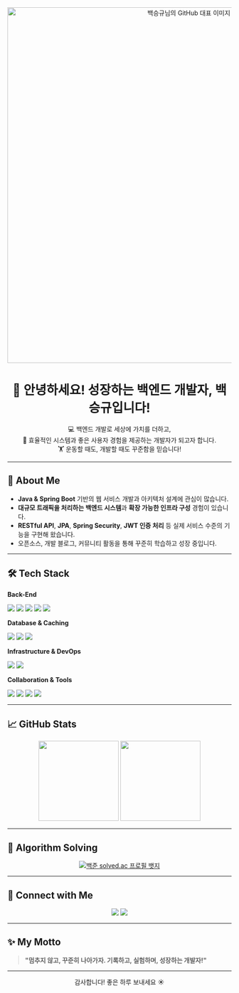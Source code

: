 <div align="center">

  <img src="https://github.com/user-attachments/assets/f31752e9-6249-4979-ac41-89d0deeaa20f" width="800" alt="백승규님의 GitHub 대표 이미지"/>

</div>

<h1 align="center">👋 안녕하세요! 성장하는 백엔드 개발자, 백승규입니다!</h1>

<div align="center">
  💻 백엔드 개발로 세상에 가치를 더하고,<br/>
  🔧 효율적인 시스템과 좋은 사용자 경험을 제공하는 개발자가 되고자 합니다.<br/>
  🏋️ 운동할 때도, 개발할 때도 꾸준함을 믿습니다!
</div>

---

## 🌟 About Me

- **Java & Spring Boot** 기반의 웹 서비스 개발과 아키텍처 설계에 관심이 많습니다.
- **대규모 트래픽을 처리하는 백엔드 시스템**과 **확장 가능한 인프라 구성** 경험이 있습니다.
- **RESTful API**, **JPA**, **Spring Security**, **JWT 인증 처리** 등 실제 서비스 수준의 기능을 구현해 왔습니다.
- 오픈소스, 개발 블로그, 커뮤니티 활동을 통해 꾸준히 학습하고 성장 중입니다.

---

## 🛠️ Tech Stack

**Back-End**
<p>
  <img src="https://img.shields.io/badge/Java-007396?style=flat-square&logo=java&logoColor=white"/>
  <img src="https://img.shields.io/badge/SpringBoot-6DB33F?style=flat-square&logo=springboot&logoColor=white"/>
  <img src="https://img.shields.io/badge/Spring%20Security-6DB33F?style=flat-square&logo=springsecurity&logoColor=white"/>
  <img src="https://img.shields.io/badge/JPA-59666C?style=flat-square"/>
  <img src="https://img.shields.io/badge/QueryDSL-0088CC?style=flat-square"/>
</p>

**Database & Caching**
<p>
  <img src="https://img.shields.io/badge/MySQL-4479A1?style=flat-square&logo=mysql&logoColor=white"/>
  <img src="https://img.shields.io/badge/PostgreSQL-003545?style=flat-square&logo=postgresql&logoColor=white"/>
  <img src="https://img.shields.io/badge/Redis-DC382D?style=flat-square&logo=redis&logoColor=white"/>
</p>

**Infrastructure & DevOps**
<p>
  <img src="https://img.shields.io/badge/AWS-232F3E?style=flat-square&logo=amazonaws&logoColor=white"/>
  <img src="https://img.shields.io/badge/Docker-2496ED?style=flat-square&logo=docker&logoColor=white"/>
</p>

<!-- **Message Queue & Monitoring**
<p>
  <img src="https://img.shields.io/badge/Kafka-231F20?style=flat-square&logo=apachekafka&logoColor=white"/>
  <img src="https://img.shields.io/badge/RabbitMQ-FF6600?style=flat-square&logo=rabbitmq&logoColor=white"/>
  <img src="https://img.shields.io/badge/Prometheus-E6522C?style=flat-square&logo=prometheus&logoColor=white"/>
  <img src="https://img.shields.io/badge/Grafana-F46800?style=flat-square&logo=grafana&logoColor=white"/>
</p> -->

**Collaboration & Tools**
<p>
  <img src="https://img.shields.io/badge/IntelliJ-000000?style=flat-square&logo=intellijidea&logoColor=white"/>
  <img src="https://img.shields.io/badge/Notion-000000?style=flat-square&logo=notion&logoColor=white"/>
  <img src="https://img.shields.io/badge/Slack-4A154B?style=flat-square&logo=slack&logoColor=white"/>
  <img src="https://img.shields.io/badge/Figma-F24E1E?style=flat-square&logo=figma&logoColor=white"/>
</p>

---

## 📈 GitHub Stats

<div align="center">
  <img src="https://github-readme-stats.vercel.app/api?username=seungg8361&show_icons=true&theme=gruvbox&hide_border=true" height="180"/>
  <img src="https://github-readme-stats.vercel.app/api/top-langs/?username=seungg8361&layout=compact&theme=gruvbox&hide_border=true&langs_count=6" height="180"/>
</div>

---

## 🧠 Algorithm Solving

<div align="center">
  <a href="https://solved.ac/seungg8361">
    <img src="http://mazassumnida.wtf/api/v2/generate_badge?boj=seungg8361" alt="백준 solved.ac 프로필 뱃지"/>
  </a>
</div>

---

## 🤝 Connect with Me

<div align="center">
  <a href="mailto:seungg8361@gmail.com"><img src="https://img.shields.io/badge/Gmail-D14836?style=flat-square&logo=gmail&logoColor=white"/></a>
  <a href="https://seungg8361.tistory.com/"><img src="https://img.shields.io/badge/Blog-000000?style=flat-square&logo=blogger&logoColor=white"/></a>
</div>

---

## ✨ My Motto

> **"멈추지 않고, 꾸준히 나아가자. 기록하고, 실험하며, 성장하는 개발자!"**

---

<div align="center">
  감사합니다! 좋은 하루 보내세요 ☀️
</div>
